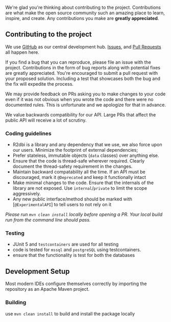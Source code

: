 
We're glad you're thinking about contributing to the project.
Contributions are what make the open source community such an amazing place to learn, inspire, and create. Any contributions you make are **greatly appreciated**.

## Contributing to the project
We use [GitHub](https://github.com/udaan-com/r2dbi) as our central development hub.
[Issues](https://github.com/udaan-com/r2dbi/issues), and [Pull Requests](https://github.com/udaan-com/r2dbi/pulls) all happen here.

If you find a bug that you can reproduce, please file an issue with the project. 
Contributions in the form of bug reports along with potential fixes are greatly appreciated. 
You're encouraged to submit a pull request with your proposed solution. 
Including a test that showcases both the bug and the fix will expedite the process.

We may provide feedback on PRs asking you to make changes to your code even if it was not obvious 
when you wrote the code and there were no documented rules. This is unfortunate and we apologize for 
that in advance.

We value backwards compatibility for our API. Large PRs that affect the public API will receive a lot of scrutiny.

### Coding guidelines

* R2dbi is a library and any dependency that we use, we also force upon our users. Minimize the footprint of external dependencies;
* Prefer stateless, immutable objects (`data` classes) over anything else.
* Ensure that the code is thread-safe wherever required. Clearly document the thread-safety requirement in the changes. 
* Maintain backward compatability all the time. If an API must be discouraged, mark it `@Deprecated` and keep it functionally intact
* Make minimal changes to the code. Ensure that the internals of the library are not exposed. Use `internal`/`private` to limit the scope aggressively.
* Any new public interface/method should be marked with [`@ExperimentalAPI`] to tell users to not rely on it 

*Please run `mvn clean install` locally before opening a PR. Your local build run from the command line should pass.*

### Testing

* JUnit 5 and `testcontainers` are used for all testing
* code is tested for `mssql` and `postgreSQL` using testcontainers.
* ensure that the functionality is test for both the databases

## Development Setup

Most modern IDEs configure themselves correctly by importing the repository as an Apache Maven project.

### Building
use `mvn clean install` to build and install the package locally
